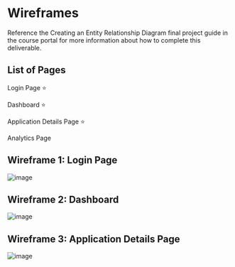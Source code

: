 # Wireframes

Reference the Creating an Entity Relationship Diagram final project guide in the course portal for more information about how to complete this deliverable.

## List of Pages

Login Page ⭐

Dashboard ⭐

Application Details Page ⭐

Analytics Page 

## Wireframe 1: Login Page

![image](https://github.com/user-attachments/assets/d070dab7-a9c4-4b87-9950-0978d1918ada)


## Wireframe 2: Dashboard

![image](https://github.com/user-attachments/assets/5a79a0f0-506d-4fe6-9c23-67471a254d8d)


## Wireframe 3: Application Details Page

![image](https://github.com/user-attachments/assets/6ea2008f-4381-4049-b120-fdcefbe73ff2)


